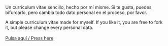 Un curriculum vitae sencillo, hecho por mí misme.
Si te gusta, puedes bifurcarlo, pero cambia todo dato personal en el proceso, por favor.

A simple curriculum vitae made for myself.
If you like it, you are free to fork it, but please change every personal data.
<br><br>
<a href="cvia.html"> Pulsa aquí / Press here </a> 
